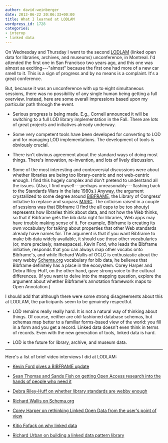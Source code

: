 ```yaml
---
author: david-weinberger
date: 2013-06-22 20:06:33+00:00
title: What I learned at LODLAM
wordpress_id: 1728
categories:
- interop
- linked data
---
```


On Wednesday and Thursday I went to the second [LODLAM](http://www.lodlam.net) (linked open data for libraries, archives, and museums) unconference, in Montreal. I'd attended the first one in San Francisco two years ago, and this one was almost as exciting---"almost" because the first one had more of a new car smell to it. This is a sign of progress and by no means is a complaint. It's a great conference.

But, because it was an unconference with up to eight simultaneous sessions, there was no possibility of any single human being getting a full overview. Instead, here are some overall impressions based upon my particular path through the event.

* Serious progress is being made. E.g., Cornell announced it will be switching to a full LOD library implementation in the Fall. There are lots of great projects and initiatives already underway.

* Some very competent tools have been developed for converting to LOD and for managing LOD implementations. The development of tools is obviously crucial.

* There isn't obvious agreement about the standard ways of doing most things. There's innovation, re-invention, and lots of lively discussion.

* Some of the most interesting and controversial discussions were about whether libraries are being too library-centric and not web-centric enough. I find this hugely complex and don't pretend to understand all the issues. (Also, I find myself---perhaps unreasonably---flashing back to the Standards Wars in the late 1980s.) Anyway, the argument crystallized to some degree around [BIBFRAME](http://bibframe.org), the Library of Congress' initiative to replace and surpass [MARC](http://en.wikipedia.org/wiki/MARC_standards). The criticism raised in a couple of sessions was that Bibframe (I find the all caps to be too shouty) represents how libraries think about data, and not how the Web thinks, so that if Bibframe gets the bib data right for libraries, Web apps may have trouble making sense of it. For example, Bibframe is creating its own vocabulary for talking about properties that other Web standards already have names for. The argument is that if you want Bibframe to make bib data widely available, it should use those other vocabularies (or, more precisely, namespaces). Kevin Ford, who leads the Bibframe initiative, responds that you can always map other vocabs onto Bibframe's, and while Richard Wallis of OCLC is enthusiastic about the very webby [Schema.org](http://schema.org) vocabulary for bib data, he believes that Bibframe definitely has a place in the ecosystem. Corey Harper and Debra Riley-Huff, on the other hand, gave strong voice to the cultural differences. (If you want to delve into the mapping question, explore the argument about whether Bibframe's annotation framework maps to Open Annotation.)

I should add that although there were some strong disagreements about this at LODLAM, the participants seem to be genuinely respectful.

* LOD remains really really hard. It is not a natural way of thinking about things. Of course, neither are old-fashioned database schemas, but schemas map better to a familiar forms-based view of the world: you fill in a form and you get a record. Linked data doesn't even think in terms of records. Even with the new generation of tools, linked data is hard.

* LOD is the future for library, archive, and museum data.

* * *

Here's a list of brief video interviews I did at LODLAM:

* [Kevin Ford gives a BIBFRAME update](http://www.youtube.com/watch?v=yXKY822e8yQ)

* [Sean Thomas and Sands Fish on getting Open Access research into the hands of people who need it](http://www.youtube.com/watch?v=xkyE2qcOx_E)

* [Debra Riley-Huff on whether library standards are webby enough](http://www.youtube.com/watch?v=u59i-f5yOZ8)

* [Richard Wallis on Schema.org](http://www.youtube.com/watch?v=es0jcS_caEM)

* [Corey Harper on rethinking Linked Open Data from the user's point of view](http://www.youtube.com/watch?v=iPlGq3Dg_Co)

* [Kitio Fofack on why linked data](http://www.youtube.com/watch?v=Mq6rL5qRaUo)

* [Richard Urban on building a linked data pattern library](http://www.youtube.com/watch?v=SFkcEvHrY2c)
